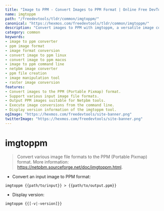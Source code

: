 ```yaml
---
title: "Image to PPM - Convert Images to PPM Format | Online Free DevTools by Hexmos"
name: imgtoppm
path: "/freedevtools/tldr/common/imgtoppm/"
canonical: "https://hexmos.com/freedevtools/tldr/common/imgtoppm/"
description: "Convert images to PPM with imgtoppm, a versatile image converter for multiple formats. Seamlessly transform image files into the PPM format. Free online tool, no registration required."
category: common
keywords:
- image to ppm converter
- ppm image format
- image format conversion
- convert image to ppm linux
- convert image to ppm macos
- image to ppm command line
- netpbm image converter
- ppm file creation
- image manipulation tool
- raster image conversion
features:
- Convert images to the PPM (Portable Pixmap) format.
- Support various input image file formats.
- Output PPM images suitable for Netpbm tools.
- Execute image conversions from the command line.
- Display version information of the imgtoppm tool.
ogImage: "https://hexmos.com/freedevtools/site-banner.png"
twitterImage: "https://hexmos.com/freedevtools/site-banner.png"
---
```


# imgtoppm

> Convert various image file formats to the PPM (Portable Pixmap) format.
> More information: <https://netpbm.sourceforge.net/doc/imgtoppm.html>.

- Convert an input image to PPM format:

`imgtoppm {{path/to/input}} > {{path/to/output.ppm}}`

- Display version:

`imgtoppm {{[-v|-version]}}`
